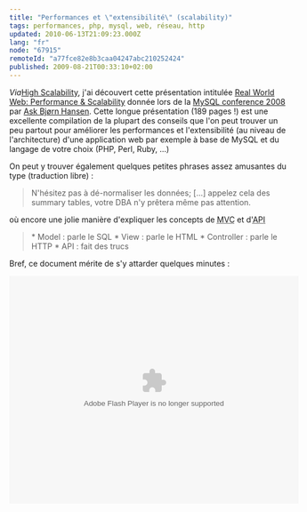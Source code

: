 ```yaml
---
title: "Performances et \"extensibilité\" (scalability)"
tags: performances, php, mysql, web, réseau, http
updated: 2010-06-13T21:09:23.000Z
lang: "fr"
node: "67915"
remoteId: "a77fce82e8b3caa04247abc210252424"
published: 2009-08-21T00:33:10+02:00
---
```


*Via*[High Scalability](http://highscalability.com/real-world-web-performance-scalability), j'ai découvert cette présentation intitulée [Real World Web: Performance &amp; Scalability](http://develooper.com/talks/rww-mysql-2008.pdf) donnée lors de la [MySQL conference 2008](http://www.mysqlconf.com/mysql2008) par [Ask Bjørn Hansen](http://www.askbjoernhansen.com/). Cette longue présentation (189 pages !) est une excellente compilation de la plupart des conseils que l'on peut trouver un peu partout pour améliorer les performances et l'extensibilité (au niveau de l'architecture) d'une application web par exemple à base de MySQL et du langage de votre choix (PHP, Perl, Ruby, ...)


On peut y trouver également quelques petites phrases assez amusantes du type (traduction libre) :

<blockquote>
N'hésitez pas à dé-normaliser les données; [...] appelez cela des summary tables, votre DBA n'y prêtera même pas attention.
</blockquote>


où encore une jolie manière d'expliquer les concepts de <abbr title="Model View Controller">MVC</abbr>  et d'<abbr title="Application Programming Interface">API</abbr> <abbr title="Application Programming Interface"> </abbr>

<blockquote>
* Model : parle le SQL
* View : parle le HTML
* Controller : parle le HTTP
* API : fait des trucs
</blockquote>


Bref, ce document mérite de s'y attarder quelques minutes :

<object codebase="http://download.macromedia.com/pub/shockwave/cabs/flash/swflash.cab#version=9,0,0,0" id="doc_850333342495640" name="doc_850333342495640" classid="clsid:d27cdb6e-ae6d-11cf-96b8-444553540000" align="middle" height="410" width="520" >
<param name="movie" value="http://d.scribd.com/ScribdViewer.swf?document_id=2569319&access_key=key-hmtv7al4b6kq08y533b&page=1&version=1&viewMode=slideshow">
<param name="quality" value="high">
<param name="play" value="true">
<param name="loop" value="true">
<param name="scale" value="showall">
<param name="wmode" value="opaque">
<param name="devicefont" value="false">
<param name="bgcolor" value="#ffffff"> 
<param name="menu" value="false">
<param name="allowFullScreen" value="true">
<param name="allowScriptAccess" value="always">
<param name="salign" value="">
<param name="mode" value="slideshow">
<embed src="http://d.scribd.com/ScribdViewer.swf?document_id=2569319&access_key=key-hmtv7al4b6kq08y533b&page=1&version=1&viewMode=slideshow" quality="high" pluginspage="http://www.macromedia.com/go/getflashplayer" play="true" loop="true" scale="showall" wmode="opaque" devicefont="false" bgcolor="#ffffff" name="doc_850333342495640_object" menu="true" allowfullscreen="true" allowscriptaccess="always" salign="" type="application/x-shockwave-flash" align="middle" mode="slideshow" height="410" width="520"></embed>
</object>


